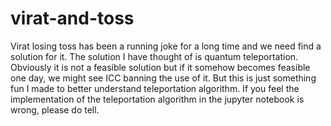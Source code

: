 # virat-and-toss
Virat losing toss has been a running joke for a long time and we need find a solution for it.
The solution I have thought of is quantum teleportation.
Obviously it is not a feasible solution but if it somehow becomes feasible one day, we might see ICC banning the use of it.
But this is just something fun I made to better understand teleportation algorithm.
If you feel the implementation of the teleportation algorithm in the jupyter notebook is wrong, please do tell.

